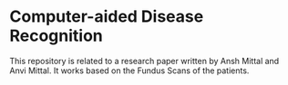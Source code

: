 # Computer-aided Disease Recognition

This repository is related to a research paper written by Ansh Mittal and Anvi Mittal. It works based on the Fundus Scans of the patients.
